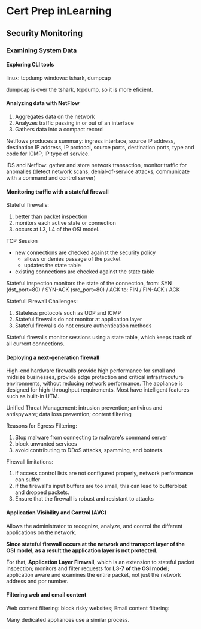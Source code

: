 # Cert Prep inLearning

## Security Monitoring

### Examining System Data

#### Exploring CLI tools

linux: tcpdump
windows: tshark, dumpcap

dumpcap is over the tshark, tcpdump, so it is more eficient.

#### Analyzing data with NetFlow

1. Aggregates data on the network
2. Analyzes traffic passing in or out of an interface
3. Gathers data into a compact record

Netflows produces a summary: ingress interface, source IP address, destination IP address, IP protocol, source ports, destination ports, type and code for ICMP, IP type of service.

IDS and Netflow: gather and store network transaction, monitor traffic for anomalies (detect network scans, denial-of-service attacks, communicate with a command and control server)

#### Monitoring traffic with a stateful firewall

Stateful firewalls:

1. better than packet inspection
2. monitors each active state or connection
3. occurs at L3, L4 of the OSI model.

TCP Session

* new connections are checked against the security policy
    * allows or denies passage of the packet
    * updates the state table
* existing connections are checked against the state table

Stateful inspection monitors the state of the connection,
from: SYN (dst_port=80) / SYN-ACK (src_port=80) / ACK
to: FIN / FIN-ACK / ACK

Statefull Firewall Challenges:

1. Stateless protocols such as UDP and ICMP
2. Stateful firewalls do not monitor at application layer
3. Stateful firewalls do not ensure authentication methods

Stateful firewalls monitor sessions using a state table, which keeps track of all current connections.

#### Deploying a next-generation firewall

High-end hardware firewalls provide high performance for small and midsize businesses, provide edge protection and critical infrastrucuture environments, without reducing network performance. The appliance is designed for high-throughput requirements. Most have intelligent features such as built-in UTM.

Unified Threat Management: intrusion prevention; antivirus and antispyware; data loss prevention; content filtering

Reasons for Egress Filtering:

1. Stop malware from connecting to malware's command server
2. block unwanted services
3. avoid contributing to DDoS attacks, spamming, and botnets.

Firewall limitations:

1. if access control lists are not configured properly, network performance can suffer
2. if the firewall's input buffers are too small, this can lead to bufferbloat and dropped packets.
3. Ensure that the firewall is robust and resistant to attacks

#### Application Visibility and Control (AVC)

Allows the administrator to recognize, analyze, and control the different applications on the network.

**Since stateful firewall occurs at the network and transport layer of the OSI model, as a result the application layer is not protected.**

For that, **Application Layer Firewall**, which is an extension to stateful packet inspection; monitors and filter requests for **L3-7 of the OSI model**; application aware and examines the entire packet, not just the network address and por number.

#### Filtering web and email content

Web content filtering: block risky websites; 
Email content filtering: 

Many dedicated appliances use a similar process.